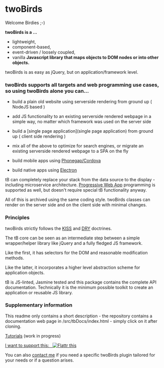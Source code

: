 # twoBirds

Welcome Birdies ;-)

**twoBirds is a ...**
- lightweight, 
- component-based, 
- event-driven / loosely coupled, 
- vanilla
**Javascript library that maps objects to DOM nodes or into other objects.**

twoBirds is as easy as jQuery, but on application/framework level.

### twoBirds supports all targets and web programming use cases, so using twoBirds alone you can...

- build a plain old website using serverside rendering from ground up ( NodeJS based )

- add JS functionality to an existing serverside rendered webpage in a simple way, no matter which framework was used on the server side

- build a [single page application](single page application) from ground up ( client side rendering )

- mix all of the above to optimize for search engines, or migrate an existing serverside rendered webpage to a SPA on the fly

- build mobile apps using [Phonegap/Cordova](https://en.wikipedia.org/wiki/Apache_Cordova)

- build native apps using [Electron](https://en.wikipedia.org/wiki/Electron_(software_framework))

tB can completely replace your stack from the data source to the display - including microservice architecture. [Progressive Web App](https://en.wikipedia.org/wiki/Progressive_Web_Apps) programming is supported as well, but doesn't require special tB functionality anyway.

All of this is archived using the same coding style. twoBirds classes can render on the server side and on the client side with minimal changes.

### Principles

twoBirds strictly follows the [KISS](http://principles-wiki.net/principles:keep_it_simple_stupid) and [DRY](http://principles-wiki.net/principles:don_t_repeat_yourself) doctrines.

The tB core can be seen as an intermediate step between a simple wrapper/helper library like jQuery and a fully fledged JS framework. 

Like the first, it has selectors for the DOM and reasonable modification methods. 

Like the latter, it incorporates a higher level abstraction scheme for application objects.

tB is JS-linted, Jasmine tested and this package contains the complete API documentation. Technically it is the minimum possible toolkit to create an application or reusable JS library.

### Supplementary information

This readme only contains a short description - the repository contains a documentation web page in /src/tbDocs/index.html - simply click on it after cloning.

[Tutorials](https://gitlab.com/twoBirds/twobirds-core/wikis/twoBirds-Tutorials) (work in progress)

[I want to support this:&nbsp;&nbsp;&nbsp;![Flattr this](//button.flattr.com/flattr-badge-large.png)](https://flattr.com/submit/auto?fid=royvyd&url=https%3A%2F%2Fgitlab.com%2FtwoBirds%2Ftwobirds-core) 

You can also [contact me](mailTo:fthuerigen@googlemail.com?subject=regarding%20twoBirds%20...") if you need a specific twoBirds plugin tailored for your needs or if a question arises.

